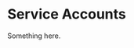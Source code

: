 [title]: # (Service Accounts)
[tags]: # (XXX)
[priority]: # (2915)
# Service Accounts
Something here.
